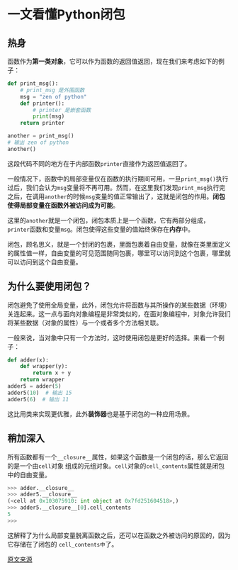 # 一文看懂Python闭包

## 热身

函数作为**第一类对象**，它可以作为函数的返回值返回，现在我们来考虑如下的例子： 

```python
def print_msg():
    # print_msg 是外围函数
    msg = "zen of python"
    def printer():
        # printer 是嵌套函数
        print(msg)
    return printer

another = print_msg()
# 输出 zen of python
another()
```

这段代码不同的地方在于内部函数`printer`直接作为返回值返回了。 

一般情况下，函数中的局部变量仅在函数的执行期间可用，一旦`print_msg()`执行过后，我们会认为`msg`变量将不再可用。然而，在这里我们发现`print_msg`执行完之后，在调用`another`的时候`msg`变量的值正常输出了，这就是闭包的作用。**闭包使得局部变量在函数外被访问成为可能**。

这里的`another`就是一个闭包，闭包本质上是一个函数，它有两部分组成，`printer`函数和变量`msg`。闭包使得这些变量的值始终保存在**内存**中。 

闭包，顾名思义，就是一个封闭的包裹，里面包裹着自由变量，就像在类里面定义的属性值一样，自由变量的可见范围随同包裹，哪里可以访问到这个包裹，哪里就可以访问到这个自由变量。 

## 为什么要使用闭包？

闭包避免了使用全局变量，此外，闭包允许将函数与其所操作的某些数据（环境）关连起来。这一点与面向对象编程是非常类似的，在面对象编程中，对象允许我们将某些数据（对象的属性）与一个或者多个方法相关联。 

一般来说，当对象中只有一个方法时，这时使用闭包是更好的选择。来看一个例子： 

```python
def adder(x):
    def wrapper(y):
        return x + y
    return wrapper
adder5 = adder(5)
adder5(10)  # 输出 15
adder5(6)  # 输出 11
```

这比用类来实现更优雅，此外**装饰器**也是基于闭包的一种应用场景。 

## 稍加深入

所有函数都有一个`__closure__`属性，如果这个函数是一个闭包的话，那么它返回的是一个由`cell`对象 组成的元组对象。`cell`对象的`cell_contents`属性就是闭包中的自由变量。 

```python
>>> adder.__closure__
>>> adder5.__closure__
(<cell at 0x103075910: int object at 0x7fd251604518>,)
>>> adder5.__closure__[0].cell_contents
5
>>>
```

这解释了为什么局部变量脱离函数之后，还可以在函数之外被访问的原因的，因为它存储在了闭包的 `cell_contents中`了。 

[原文来源](https://foofish.net/python-closure.html )
